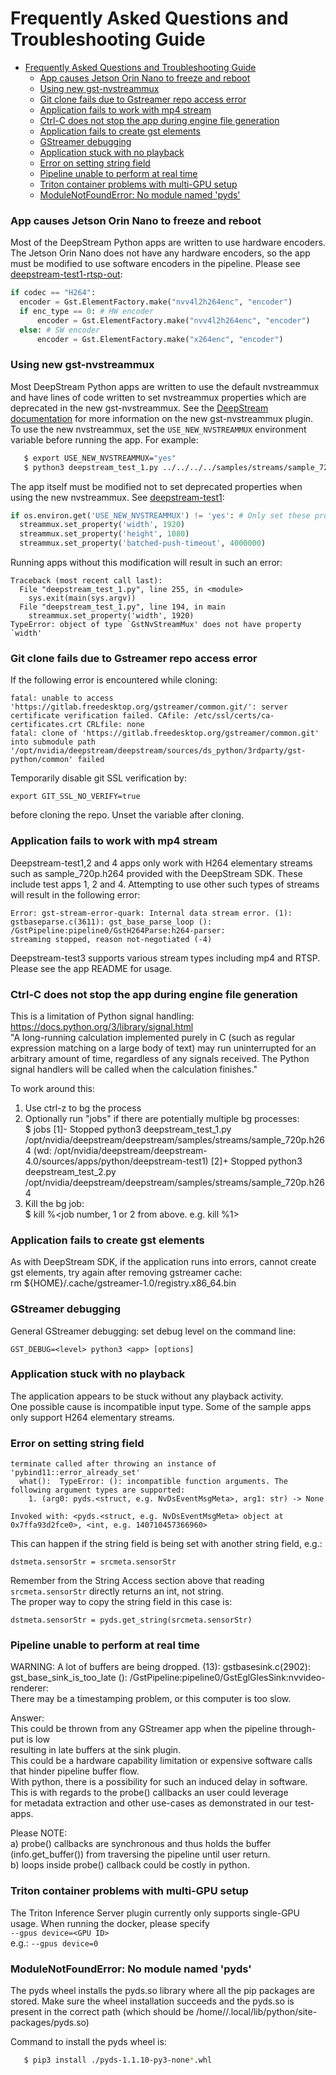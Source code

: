 # Frequently Asked Questions and Troubleshooting Guide

- [Frequently Asked Questions and Troubleshooting Guide](#frequently-asked-questions-and-troubleshooting-guide)
    - [App causes Jetson Orin Nano to freeze and reboot](#app-causes-jetson-orin-nano-to-freeze-and-reboot)
    - [Using new gst-nvstreammux](#using-new-gst-nvstreammux)
    - [Git clone fails due to Gstreamer repo access error](#git-clone-fails-due-to-gstreamer-repo-access-error)
    - [Application fails to work with mp4 stream](#application-fails-to-work-with-mp4-stream)
    - [Ctrl-C does not stop the app during engine file generation](#ctrl-c-does-not-stop-the-app-during-engine-file-generation)
    - [Application fails to create gst elements](#application-fails-to-create-gst-elements)
    - [GStreamer debugging](#gstreamer-debugging)
    - [Application stuck with no playback](#application-stuck-with-no-playback)
    - [Error on setting string field](#error-on-setting-string-field)
    - [Pipeline unable to perform at real time](#pipeline-unable-to-perform-at-real-time)
    - [Triton container problems with multi-GPU setup](#triton-container-problems-with-multi-gpu-setup)
    - [ModuleNotFoundError: No module named 'pyds'](#modulenotfounderror-no-module-named-pyds)

<a name="faq11"></a>
### App causes Jetson Orin Nano to freeze and reboot
Most of the DeepStream Python apps are written to use hardware encoders. The Jetson Orin Nano does not have any hardware encoders, so the app must be modified to use software encoders in the pipeline. Please see [deepstream-test1-rtsp-out](./apps/deepstream-test1-rtsp-out/deepstream_test_1_rtsp_out.py):
```python
if codec == "H264":
  encoder = Gst.ElementFactory.make("nvv4l2h264enc", "encoder")
  if enc_type == 0: # HW encoder
      encoder = Gst.ElementFactory.make("nvv4l2h264enc", "encoder")
  else: # SW encoder
      encoder = Gst.ElementFactory.make("x264enc", "encoder")
```

<a name="faq10"></a>
### Using new gst-nvstreammux
Most DeepStream Python apps are written to use the default nvstreammux and have lines of code written to set nvstreammux properties which are deprecated in the new gst-nvstreammux. See the [DeepStream documentation](https://docs.nvidia.com/metropolis/deepstream/dev-guide/text/DS_plugin_gst-nvstreammux2.html) for more information on the new gst-nvstreammux plugin. To use the new nvstreammux, set the `USE_NEW_NVSTREAMMUX` environment variable before running the app. For example:
```bash
   $ export USE_NEW_NVSTREAMMUX="yes"
   $ python3 deepstream_test_1.py ../../../../samples/streams/sample_720p.h264
```
The app itself must be modified not to set deprecated properties when using the new nvstreammux. See [deepstream-test1](./apps/deepstream-test1/deepstream_test_1.py):
```python
if os.environ.get('USE_NEW_NVSTREAMMUX') != 'yes': # Only set these properties if not using new gst-nvstreammux
  streammux.set_property('width', 1920)
  streammux.set_property('height', 1080)
  streammux.set_property('batched-push-timeout', 4000000)
```

Running apps without this modification will result in such an error:
```
Traceback (most recent call last):
  File "deepstream_test_1.py", line 255, in <module>
    sys.exit(main(sys.argv))
  File "deepstream_test_1.py", line 194, in main
    streammux.set_property('width', 1920)
TypeError: object of type `GstNvStreamMux' does not have property `width'
```

<a name="faq9"></a>
### Git clone fails due to Gstreamer repo access error
If the following error is encountered while cloning:
```
fatal: unable to access 'https://gitlab.freedesktop.org/gstreamer/common.git/': server certificate verification failed. CAfile: /etc/ssl/certs/ca-certificates.crt CRLfile: none
fatal: clone of 'https://gitlab.freedesktop.org/gstreamer/common.git' into submodule path '/opt/nvidia/deepstream/deepstream/sources/ds_python/3rdparty/gst-python/common' failed
```

Temporarily disable git SSL verification by:
```
export GIT_SSL_NO_VERIFY=true 
```
before cloning the repo. Unset the variable after cloning.

<a name="faq0"></a>
### Application fails to work with mp4 stream
Deepstream-test1,2 and 4 apps only work with H264 elementary streams such as sample_720p.h264 provided with the DeepStream SDK. These include test apps 1, 2 and 4. Attempting to use other such types of streams will result in the following error:  
```
Error: gst-stream-error-quark: Internal data stream error. (1): gstbaseparse.c(3611): gst_base_parse_loop ():   /GstPipeline:pipeline0/GstH264Parse:h264-parser:  
streaming stopped, reason not-negotiated (-4)  
```
Deepstream-test3 supports various stream types including mp4 and RTSP. Please see the app README for usage.  

<a name="faq1"></a>
### Ctrl-C does not stop the app during engine file generation
This is a limitation of Python signal handling:  
https://docs.python.org/3/library/signal.html  
"A long-running calculation implemented purely in C (such as regular expression matching on a large body of text) may run uninterrupted for an arbitrary amount of time, regardless of any signals received. The Python signal handlers will be called when the calculation finishes."  

To work around this:  
1. Use ctrl-z to bg the process  
2. Optionally run "jobs" if there are potentially multiple bg processes:  
    $ jobs
    [1]-  Stopped                 python3 deepstream_test_1.py /opt/nvidia/deepstream/deepstream/samples/streams/sample_720p.h264  (wd: /opt/nvidia/deepstream/deepstream-4.0/sources/apps/python/deepstream-test1)
    [2]+  Stopped                 python3 deepstream_test_2.py /opt/nvidia/deepstream/deepstream/samples/streams/sample_720p.h264
3. Kill the bg job:  
    $ kill %<job number, 1 or 2 from above. e.g. kill %1>  


<a name="faq2"></a>
### Application fails to create gst elements 
As with DeepStream SDK, if the application runs into errors, cannot create gst elements, try again after removing gstreamer cache:  
   rm ${HOME}/.cache/gstreamer-1.0/registry.x86_64.bin


<a name="faq3"></a>
### GStreamer debugging
General GStreamer debugging: set debug level on the command line:  
  ```
  GST_DEBUG=<level> python3 <app> [options]
  ```

<a name="faq4"></a>
### Application stuck with no playback
The application appears to be stuck without any playback activity.  
  One possible cause is incompatible input type. Some of the sample apps only support H264 elementary streams.  


<a name="faq5"></a>
### Error on setting string field  
  ```
  terminate called after throwing an instance of 'pybind11::error_already_set'  
    what():  TypeError: (): incompatible function arguments. The following argument types are supported:  
      1. (arg0: pyds.<struct, e.g. NvDsEventMsgMeta>, arg1: str) -> None  

  Invoked with: <pyds.<struct, e.g. NvDsEventMsgMeta> object at 0x7ffa93d2fce0>, <int, e.g. 140710457366960>  
  ```

  This can happen if the string field is being set with another string field, e.g.:  
  ```
  dstmeta.sensorStr = srcmeta.sensorStr
  ```

  Remember from the String Access section above that reading ```srcmeta.sensorStr``` directly returns an int, not string.  
  The proper way to copy the string field in this case is:  
  ```
  dstmeta.sensorStr = pyds.get_string(srcmeta.sensorStr)
  ```

<a name="faq6"></a>
### Pipeline unable to perform at real time
  WARNING: A lot of buffers are being dropped. (13): gstbasesink.c(2902):   
  gst_base_sink_is_too_late (): /GstPipeline:pipeline0/GstEglGlesSink:nvvideo-renderer:  
  There may be a timestamping problem, or this computer is too slow.  

  Answer:  
  This could be thrown from any GStreamer app when the pipeline through-put is low  
  resulting in late buffers at the sink plugin.  
  This could be a hardware capability limitation or expensive software calls  
  that hinder pipeline buffer flow.  
  With python, there is a possibility for such an induced delay in software.  
  This is with regards to the probe() callbacks an user could leverage  
  for metadata extraction and other use-cases as demonstrated in our test-apps.  

  Please NOTE:  
  a) probe() callbacks are synchronous and thus holds the buffer  
     (info.get_buffer()) from traversing the pipeline until user return.  
  b) loops inside probe() callback could be costly in python.  
  

<a name="faq7"></a>
### Triton container problems with multi-GPU setup
The Triton Inference Server plugin currently only supports single-GPU usage.
When running the docker, please specify  
`--gpus device=<GPU ID>`  
e.g.: `--gpus device=0`

  
<a name="faq8"></a>  
### ModuleNotFoundError: No module named 'pyds'
The pyds wheel installs the pyds.so library where all the pip packages are stored. Make sure the wheel installation succeeds and the pyds.so is present in the correct path (which should be /home/<user>/.local/lib/python<python-version>/site-packages/pyds.so)

Command to install the pyds wheel is:
```bash
   $ pip3 install ./pyds-1.1.10-py3-none*.whl
```